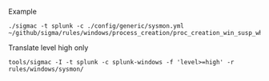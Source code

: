 Example
```SHELL
./sigmac -t splunk -c ./config/generic/sysmon.yml ~/github/sigma/rules/windows/process_creation/proc_creation_win_susp_whoami.yml
```

Translate level high only
```Shell
tools/sigmac -I -t splunk -c splunk-windows -f 'level>=high' -r rules/windows/sysmon/
```

